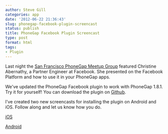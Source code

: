 ```yaml
---
author: Steve Gill
categories: app
date: '2012-06-22 21:36:43'
slug: phonegap-facebook-plugin-screencast
status: publish
title: PhoneGap Facebook Plugin Screencast
type: post
format: html
tags:
- Plugin
---
```


Last night the [San Francisco PhoneGap Meetup Group](http://www.meetup.com/PhoneGap-SF/) featured Christine Abernathy, a Partner Engineer at Facebook. She presented on the Facebook Platform and how to use it in your PhoneGap apps.

We've updated the PhoneGap Facebook plugin to work with PhoneGap 1.8.1\. Try it for yourself! You can download the plugin on [Github](https://github.com/davejohnson/phonegap-plugin-facebook-connect).

I've created two new screencasts for installing the plugin on Android and iOS. Follow along and let us know how you do.

[iOS](http://youtu.be/nVxFGiIoPgk)

[Android](http://youtu.be/mlpBgWiel2w)

